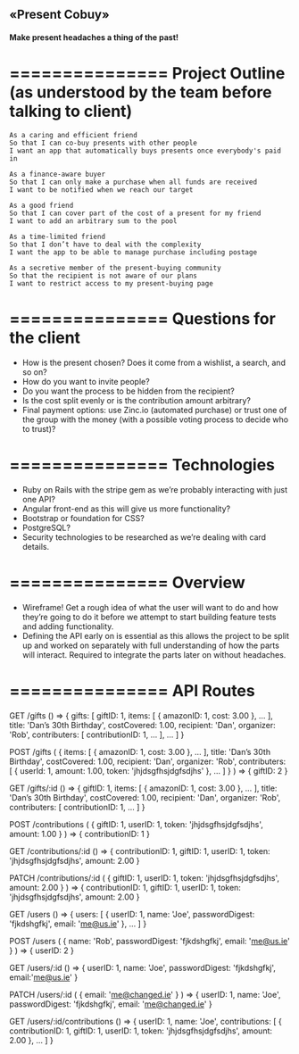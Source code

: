 ## «Present Cobuy» ##
#### Make present headaches a thing of the past! ####

===============
Project Outline (as understood by the team before talking to client)
===============

```
As a caring and efficient friend
So that I can co-buy presents with other people
I want an app that automatically buys presents once everybody's paid in

As a finance-aware buyer
So that I can only make a purchase when all funds are received
I want to be notified when we reach our target

As a good friend
So that I can cover part of the cost of a present for my friend
I want to add an arbitrary sum to the pool

As a time-limited friend
So that I don’t have to deal with the complexity
I want the app to be able to manage purchase including postage

As a secretive member of the present-buying community
So that the recipient is not aware of our plans
I want to restrict access to my present-buying page
```

===============
Questions for the client
===============

* How is the present chosen? Does it come from a wishlist, a search, and so on?
* How do you want to invite people?
* Do you want the process to be hidden from the recipient?
* Is the cost split evenly or is the contribution amount arbitrary?
* Final payment options: use Zinc.io (automated purchase) or trust one of the group with the money (with a possible voting process to decide who to trust)?

===============
Technologies
===============

* Ruby on Rails with the stripe gem as we’re probably interacting with just one API?
* Angular front-end as this will give us more functionality?
* Bootstrap or foundation for CSS?
* PostgreSQL?
* Security technologies to be researched as we’re dealing with card details.

===============
Overview
===============

* Wireframe! Get a rough idea of what the user will want to do and how they’re going to do it before we attempt to start building feature tests and adding functionality.
* Defining the API early on is essential as this allows the project to be split up and worked on separately with full understanding of how the parts will interact. Required to integrate the parts later on without headaches.

===============
API Routes
===============

GET /gifts () => { gifts: [ giftID: 1, items: [ { amazonID: 1, cost: 3.00 }, … ], title: 'Dan’s 30th Birthday', costCovered: 1.00, recipient: 'Dan', organizer: 'Rob', contributers: [ contributionID: 1, … ], … ] }

POST /gifts ( { items: [ { amazonID: 1, cost: 3.00 }, … ], title: 'Dan’s 30th Birthday', costCovered: 1.00, recipient: 'Dan', organizer: 'Rob', contributers: [ { userId: 1, amount: 1.00, token: 'jhjdsgfhsjdgfsdjhs' }, … ] } ) => { giftID: 2 }

GET /gifts/:id () => { giftID: 1, items: [ { amazonID: 1, cost: 3.00 }, … ], title: 'Dan’s 30th Birthday', costCovered: 1.00, recipient: 'Dan', organizer: 'Rob', contributers: [ contributionID: 1, … ] }

POST /contributions ( { giftID: 1, userID: 1, token: 'jhjdsgfhsjdgfsdjhs', amount: 1.00 } ) => { contributionID: 1 }

GET /contributions/:id () => { contributionID: 1, giftID: 1, userID: 1, token: 'jhjdsgfhsjdgfsdjhs', amount: 2.00 }

PATCH /contributions/:id ( { giftID: 1, userID: 1, token: 'jhjdsgfhsjdgfsdjhs', amount: 2.00 } ) => { contributionID: 1, giftID: 1, userID: 1, token: 'jhjdsgfhsjdgfsdjhs', amount: 2.00 }

GET /users () => { users: [ { userID: 1, name: 'Joe', passwordDigest: 'fjkdshgfkj', email: 'me@us.ie' }, … ] }

POST /users ( { name: 'Rob', passwordDigest: 'fjkdshgfkj', email: 'me@us.ie' } ) => { userID: 2 }

GET /users/:id () => { userID: 1, name: 'Joe', passwordDigest: 'fjkdshgfkj', email:'me@us.ie' }

PATCH /users/:id ( { email: 'me@changed.ie' } ) => { userID: 1, name: 'Joe', passwordDigest: 'fjkdshgfkj', email: 'me@changed.ie' }

GET /users/:id/contributions () => { userID: 1, name: 'Joe', contributions: [ { contributionID: 1, giftID: 1, userID: 1, token: 'jhjdsgfhsjdgfsdjhs', amount: 2.00 }, … ] }
